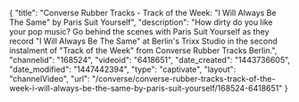 {
    "title": "Converse Rubber Tracks - Track of the Week: \"I Will Always Be The Same\" by Paris Suit Yourself",
    "description": "How dirty do you like your pop music? Go behind the scenes with Paris Suit Yourself as they record \"I Will Always Be The Same\" at Berlin's Trixx Studio in the second instalment of \"Track of the Week\" from Converse Rubber Tracks Berlin.",
    "channelid": "168524",
    "videoid": "6418651",
    "date_created": "1443736605",
    "date_modified": "1447442394",
    "type": "captivate",
    "layout": "channelVideo",
    "url": "\/converse\/converse-rubber-tracks-track-of-the-week-i-will-always-be-the-same-by-paris-suit-yourself\/168524-6418651"
}